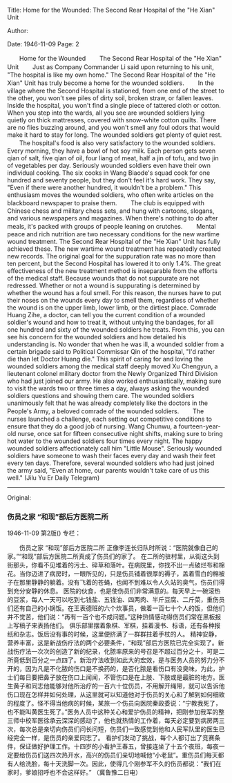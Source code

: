 Title: Home for the Wounded: The Second Rear Hospital of the "He Xian" Unit

Author:

Date: 1946-11-09
Page: 2

　　Home for the Wounded
　　The Second Rear Hospital of the "He Xian" Unit
　　Just as Company Commander Li said upon returning to his unit, "The hospital is like my own home." The Second Rear Hospital of the "He Xian" Unit has truly become a home for the wounded soldiers.
　　In the village where the Second Hospital is stationed, from one end of the street to the other, you won't see piles of dirty soil, broken straw, or fallen leaves. Inside the hospital, you won't find a single piece of tattered cloth or cotton. When you step into the wards, all you see are wounded soldiers lying quietly on thick mattresses, covered with snow-white cotton quilts. There are no flies buzzing around, and you won't smell any foul odors that would make it hard to stay for long. The wounded soldiers get plenty of quiet rest.
　　The hospital's food is also very satisfactory to the wounded soldiers. Every morning, they have a bowl of hot soy milk. Each person gets seven qian of salt, five qian of oil, four liang of meat, half a jin of tofu, and two jin of vegetables per day. Seriously wounded soldiers even have their own individual cooking. The six cooks in Wang Biaode's squad cook for one hundred and seventy people, but they don't feel it's hard work. They say, "Even if there were another hundred, it wouldn't be a problem." This enthusiasm moves the wounded soldiers, who often write articles on the blackboard newspaper to praise them.
　　The club is equipped with Chinese chess and military chess sets, and hung with cartoons, slogans, and various newspapers and magazines. When there's nothing to do after meals, it's packed with groups of people leaning on crutches.
　　Mental peace and rich nutrition are two necessary conditions for the new wartime wound treatment. The Second Rear Hospital of the "He Xian" Unit has fully achieved these. The new wartime wound treatment has repeatedly created new records. The original goal for the suppuration rate was no more than ten percent, but the Second Hospital has lowered it to only 1.4%. The great effectiveness of the new treatment method is inseparable from the efforts of the medical staff. Because wounds that do not suppurate are not redressed. Whether or not a wound is suppurating is determined by whether the wound has a foul smell. For this reason, the nurses have to put their noses on the wounds every day to smell them, regardless of whether the wound is on the upper limb, lower limb, or the dirtiest place. Comrade Huang Zihe, a doctor, can tell you the current condition of a wounded soldier's wound and how to treat it, without untying the bandages, for all one hundred and sixty of the wounded soldiers he treats. From this, you can see his concern for the wounded soldiers and how detailed his understanding is. No wonder that when he was ill, a wounded soldier from a certain brigade said to Political Commissar Qin of the hospital, "I'd rather die than let Doctor Huang die." This spirit of caring for and loving the wounded soldiers among the medical staff deeply moved Xu Chengyun, a lieutenant colonel military doctor from the Newly Organized Third Division who had just joined our army. He also worked enthusiastically, making sure to visit the wards two or three times a day, always asking the wounded soldiers questions and showing them care. The wounded soldiers unanimously felt that he was already completely like the doctors in the People's Army, a beloved comrade of the wounded soldiers.
　　The nurses launched a challenge, each setting out competitive conditions to ensure that they do a good job of nursing. Wang Chunwu, a fourteen-year-old nurse, once sat for fifteen consecutive night shifts, making sure to bring hot water to the wounded soldiers four times every night. The happy wounded soldiers affectionately call him "Little Mouse". Seriously wounded soldiers have someone to wash their faces every day and wash their feet every ten days. Therefore, several wounded soldiers who had just joined the army said, "Even at home, our parents wouldn't take care of us this well."
(Jilu Yu Er Daily Telegram)



<hr /> 

Original: 


### 伤员之家  “和现”部后方医院二所

1946-11-09
第2版()
专栏：

　　伤员之家
    “和现”部后方医院二所
    正像李连长归队时所说：“医院就像自己的家。”“和现”部后方医院二所真成了伤员们的家了。
    在二所的驻村里，从街这头到街那头，你看不见堆着的污土、碎草和落叶。在病院里，你找不出一点破烂布和棉花。当你迈进了病房时，一眼所见的，只是伤员铺着很厚的褥子，盖着雪白的棉被子在那里静静的躺着。没有飞着的苍蝇，也闻不到难以令人久站的臭气，伤员们得到充分安静的休息。
    医院的伙食，也是使伤员们非常满意的。每天早上一碗滚热的豆浆，每人一天可以吃到七钱盐、五钱油、四两肉、半斤豆腐、二斤菜，重伤员们还有自己的小锅饭。在王表德班的六个炊事员，做着一百七十个人的饭，但他们并不觉苦，他们说：“再有一百个也不成问题。”这种热情感动得伤员们常在黑板报上写稿子来表扬他们。
    俱乐部里摆着象棋、军棋，挂着漫书、标语，还有各种报纸和杂志。饭后没有事的时候，这里便挤满了一群群拄着手杖的人。
    精神安静，营养丰富，这是新战伤疗法的两个必要条件，“和现”部后方医院已完全实现了。新战伤疗法一次次的创造了新的纪录，化脓率原来的号召是不超过百分之十，可是二所竟低到百分之一点四了。新治疗法收到如此大的宏效，是与医务人员的努力分不开的，因为凡是不化脓的伤口是不换药的，是否化脓是看伤口有没臭味，为此，护士们每日要把鼻子放在伤口上闻闻，不管伤口是在上肢、下肢或是最脏的地方。医生黄子和同志他能够对他所治疗的一百六十位伤员，不用解开绳带，就可以告诉他伤口现在怎样并如何处理，从这里就可以知道他对于伤员的关心和了解到如何细致的程度了。怪不得当他病的时候，某旅一个伤员向医院秦政委说：“宁教我死了，也不能叫黄医生死了。”医务人员中这种关心和爱护伤员的精神，把刚参加我军的整三师中校军医徐承云深深的感动了，他也就热情的工作着，每天必定要到病房两三次，每次总是亲切向伤员们问长问短，伤员们一致感觉到他和人民军队里的医生已经完全一样，是伤员的亲爱同志了。
    看护们发动了挑战，每个人都订出了竞赛条件，保证做好护理工作。十四岁的小看护王春五，曾接连坐了十五个夜班，每夜一定要给伤员们送四次热开水，高兴的伤员们亲切地喊他“小老鼠”。重伤员们每天都有人给洗脸，每十天洗脚一次。因此，使得几个刚参军不久的伤员都说：“我们在家时，爹娘招呼也不会这样好。”
         （冀鲁豫二日电）

